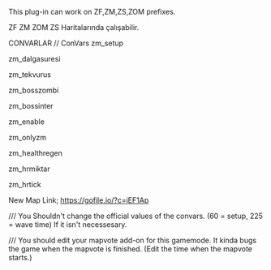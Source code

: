 This plug-in can work on ZF,ZM,ZS,ZOM prefixes.

ZF ZM ZOM ZS Haritalarında çalışabilir.


CONVARLAR // ConVars
zm_setup

zm_dalgasuresi

zm_tekvurus

zm_bosszombi

zm_bossinter

zm_enable

zm_onlyzm

zm_healthregen

zm_hrmiktar

zm_hrtick

New Map Link;
https://gofile.io/?c=jEF1Ap

/// You Shouldn't change the official values of the convars. (60 = setup, 225 = wave time) If it isn't necessesary.


/// You should edit your mapvote add-on for this gamemode. It kinda bugs the game when the mapvote is finished. (Edit the time when the mapvote starts.)
